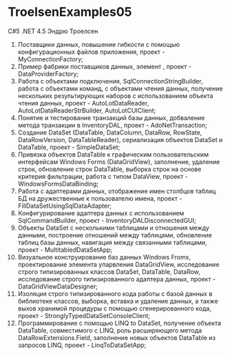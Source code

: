 # TroelsenExamples05
C#5 .NET 4.5 Эндрю Троелсен
1) Поставщики данных, повышение гибкости с помощью конфигурационных файлов приложения, проект - MyConnectionFactory;
2) Пример фабрики поставщиков данных, элемент <connectionStrings>, проект - DataProviderFactory;
3) Работа с объектами подключения, SqlConnectionStringBuilder, работа с объектами команд, с объектами чтения данных, получение нескольких результирующих наборов с использованием объекта чтения данных, проект - AutoLotDataReader, AutoLotDataReaderStrBuilder, AutoLotCUIClient;
4) Понятие и тестирование транзакций базы данных, добваление метода транзакции в InventoryDAL, проект - AdoNetTransaction;
5) Создание DataSet (DataTable, DataColumn, DataRow, RowState, DataRowVersion, DataTableReader), сериализация объектов DataSet и DataTable, проект - SimpleDataSet;
6) Привязка объектов DataTable к графическим пользовательским интерфейсам Windows Forms (DataGridView), заполнение, удаление строк, обновление строк DataTable, выборка строк на основе критерия фильтрации, работа с типом DataView, проект - WindowsFormsDataBinding;
7) Работа с адаптерами данных, отображение имен столбцов таблиц БД на дружественные к пользователю имена, проект - FillDataSetUsingSqlDataAdapter;
8) Конфигурирование адаптера данных с использованием SqlCommandBuilder, проект - InventoryDALDisconnectedGUI;
9) Объекты DataSet с несколькими таблицами и отношения между данными, построение отношений между таблицами, обновление таблиц базы данных, навигация между связанными таблицами, проект - MultitabledDataSetApp;
10) Визуальное конструирование баз данных Windows Froms, проектирование элемента упарвления DataGridView, исследование строго типизированных классов DataSet, DataTable, DataRow, исследование строго типизированного адаптера данных, проект - DataGridViewDataDesigner;
11) Изоляция строго типизированного кода работы с базой данных в библиотеке классов, выборка, вставка и удаление данных, а также выхов хранимой процедуры с помощью сгенерированного кода, проект - StronglyTypedDataSetConsoleClient;
12) Программирование с помощью LINQ to DataSet, получение объекта DataTable, совместимого с LINQ, роль расширяющего метода DataRowExtensions.Field<T>, заполнение новых объектов DataTable из запросов LINQ, проект - LinqToDataSetApp;
